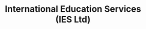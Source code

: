 ---
title: "International Education Services (IES Ltd)"
address: "Weston Ind Est Salmon Leap Leixlip Co. Kildare"
tel: "(01)6210310"
county: "Kildare"
category: "Libraries"
type: "Content"
lat: "53.356341"
lng: "-6.491021"
---